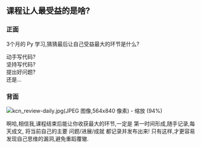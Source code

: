 ## 课程让人最受益的是啥?

### 正面
  
3个月的 Py 学习,猜猜最后让自己受益最大的环节是什么?  

动手写代码?  
坚持写代码?  
提出好问题?  
还是...  

### 背面

![kcn\_review-daily.jpg(JPEG 图像,564x840 像素) - 缩放 (94%)][image-1]

啊哈,相信我,课程结束后能让你收获最大的环节,一定是
第一时间形成,随手记录,每天成文,
将当前自己的主要 问题/进展/成就 都记录并发布出来!
只有这样,才更容易发现自己思维的漏洞,避免重蹈覆辙. 

[image-1]:	http://openmindclub.qiniudn.com/res/KEEP/kcn_review-daily.jpg?imageView2/2/w/240